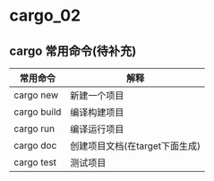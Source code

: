 # cargo_02

## cargo 常用命令(待补充)


| 常用命令    | 解释                           |
| ----------- | ------------------------------ |
| cargo new   | 新建一个项目                   |
| cargo build | 编译构建项目                   |
| cargo run   | 编译运行项目                   |
| cargo doc   | 创建项目文档(在target下面生成) |
| cargo test  | 测试项目                       |
